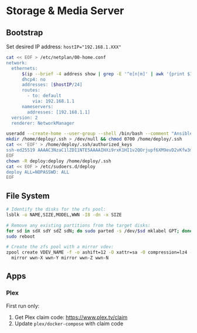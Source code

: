 # Storage & Media Server

## Bootstrap

Set desired IP address: `hostIP="192.168.1.XXX"`

```sh
cat << EOF > /etc/netplan/00-home.conf
network:
  ethernets:
      $(ip --brief -4 address show | grep -E '^e[n|m]' | awk '{print $1}'):
      dhcp4: no
      addresses: [$hostIP/24]
      routes:
        - to: default
          via: 192.168.1.1
      nameservers:
        addresses: [192.168.1.1]
  version: 2
  renderer: NetworkManager
```

```sh
useradd --create-home --user-group --shell /bin/bash --comment "Ansible user" deploy > /dev/null
mkdir /home/deploy/.ssh > /dev/null && chmod 0700 /home/deploy/.ssh
cat << 'EOF' > /home/deploy/.ssh/authorized_keys
ssh-ed25519 AAAAC3NzaC1lZDI1NTE5AAAAIHXi9rxK1HI1v2QOrjupf6XM9evD2vKfw3msmUbWlb7n ansible@francopuccini.casa
EOF
chown -R deploy:deploy /home/deploy/.ssh
cat << EOF > /etc/sudoers.d/deploy
deploy ALL=NOPASSWD: ALL
EOF
```

## File System

```sh
# Identify the disks for the zfs pool:
lsblk -o NAME,SIZE,MODEL,WWN -I8 -dn -x SIZE

# Remove any existing partitions from the target disks:
for sd in sdX sdY sdZ sdN; do sudo parted -s /dev/$sd mklabel GPT; done
sudo reboot

# Create the zfs pool with a mirror vdev:
zpool create VDEV_NAME -f -o ashift=12 -O xattr=sa -O compression=lz4 -O atime=off -O recordsize=128K \
  mirror wwn-X wwn-Y mirror wwn-Z wwn-N
```

## Apps

### Plex

First run only:

1. Get Plex claim code: https://www.plex.tv/claim
2. Update `plex/docker-compose` with claim code
